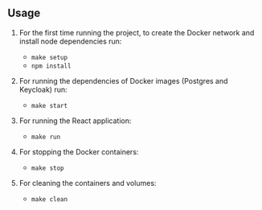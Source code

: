 ## Usage

1. For the first time running the project, to create the Docker network and install node dependencies run:
    - `make setup` 
    - `npm install`

2. For running the dependencies of Docker images (Postgres and Keycloak) run:
    - `make start`

3. For running the React application:
    - `make run`

4. For stopping the Docker containers:
    - `make stop`

5. For cleaning the containers and volumes:
    - `make clean`
